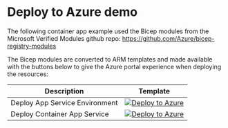 # Deploy to Azure demo

The following container app example used the Bicep modules from the Microsoft Verified Modules github repo:
https://github.com/Azure/bicep-registry-modules

The Bicep modules are converted to ARM templates and made available with the buttons below to give the Azure portal experience when deploying the resources:

| Description | Template |
|---|---|
| Deploy App Service Environment |[![Deploy to Azure](https://aka.ms/deploytoazurebutton)](https://portal.azure.com/#blade/Microsoft_Azure_CreateUIDef/CustomDeploymentBlade/uri/https%3A%2F%2Fraw.githubusercontent.com%2Fchrisvugrinec%2Ftest%2Fmaster%2F%2Fcontainerappenv.json/uiFormDefinitionUri/https%3A%2F%2Fraw.githubusercontent.com%2Fchrisvugrinec%2Ftest%2Fmaster%2FuiDefinition.json)|
| Deploy Container App Service  |[![Deploy to Azure](https://aka.ms/deploytoazurebutton)](https://portal.azure.com/#blade/Microsoft_Azure_CreateUIDef/CustomDeploymentBlade/uri/https%3A%2F%2Fraw.githubusercontent.com%2Fchrisvugrinec%2Ftest%2Fmaster%2F%2Fcontainerapp.json/uiFormDefinitionUri/https%3A%2F%2Fraw.githubusercontent.com%2Fchrisvugrinec%2Ftest%2Fmaster%2FuiDefinitionApp.json)|
   

